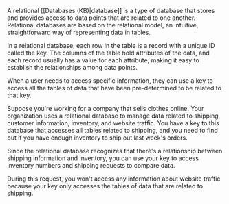 A relational [[Databases (KB)|database]] is a type of database that stores and provides access to data points that are related to one another. Relational databases are based on the relational model, an intuitive, straightforward way of representing data in tables. 

In a relational database, each row in the table is a record with a unique ID called the key. The columns of the table hold attributes of the data, and each record usually has a value for each attribute, making it easy to establish the relationships among data points. 

When a user needs to access specific information, they can use a key to access all the tables of data that have been pre-determined to be related to that key.

Suppose you're working for a company that sells clothes online. Your organization uses a relational database to manage data related to shipping, customer information, inventory, and website traffic. You have a key to this database that accesses all tables related to shipping, and you need to find out if you have enough inventory to ship out last week's orders.

Since the relational database recognizes that there's a relationship between shipping information and inventory, you can use your key to access inventory numbers and shipping requests to compare data. 

During this request, you won't access any information about website traffic because your key only accesses the tables of data that are related to shipping.